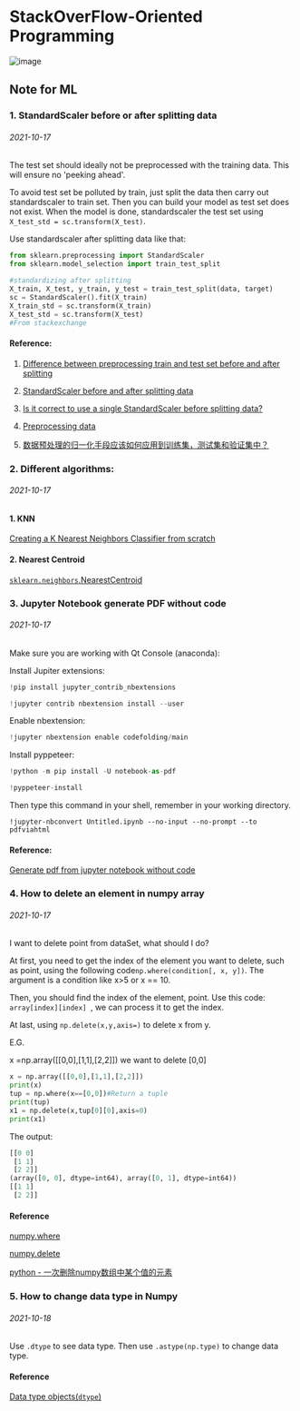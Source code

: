 # StackOverFlow-Oriented Programming

![image](https://user-images.githubusercontent.com/39907449/137663134-c3918d63-94fc-4c99-9f77-f578a6509b0d.png)


## Note for ML

### 1. StandardScaler before or after splitting data

###### 2021-10-17

The test set should ideally not be preprocessed with the training data. This will ensure no 'peeking ahead'. 

To avoid test set be polluted by train, just split the data then carry out standardscaler  to train set. Then you can build your model as test set does not exist. When the model is done, standardscaler the test set using ```X_test_std = sc.transform(X_test)```. 

Use standardscaler after splitting data like that:

```python
from sklearn.preprocessing import StandardScaler
from sklearn.model_selection import train_test_split

#standardizing after splitting
X_train, X_test, y_train, y_test = train_test_split(data, target)
sc = StandardScaler().fit(X_train)
X_train_std = sc.transform(X_train)
X_test_std = sc.transform(X_test)
#From stackexchange
```

#### Reference:

1. [Difference between preprocessing train and test set before and after splitting](https://stats.stackexchange.com/questions/267012/difference-between-preprocessing-train-and-test-set-before-and-after-splitting)

2. [StandardScaler before and after splitting data](https://datascience.stackexchange.com/questions/38395/standardscaler-before-and-after-splitting-data)

3. [Is it correct to use a single StandardScaler before splitting data?](https://stackoverflow.com/questions/63037248/is-it-correct-to-use-a-single-standardscaler-before-splitting-data)

4. [Preprocessing data](https://scikit-learn.org/stable/modules/preprocessing.html)

5. [数据预处理的归一化手段应该如何应用到训练集，测试集和验证集中？](https://www.zhihu.com/question/60490799)

   

### 2. Different algorithms:

###### 2021-10-17

#### 1. KNN

[Creating a K Nearest Neighbors Classifier from scratch](https://pythonprogramming.net/programming-k-nearest-neighbors-machine-learning-tutorial/)

#### 2. Nearest Centroid

[`sklearn.neighbors`.NearestCentroid](https://scikit-learn.org/stable/modules/generated/sklearn.neighbors.NearestCentroid.html#)



### 3. Jupyter Notebook generate PDF without code

###### 2021-10-17

Make sure you are working with Qt Console (anaconda):

Install Jupiter extensions:

```py
!pip install jupyter_contrib_nbextensions

!jupyter contrib nbextension install --user 
```

Enable nbextension:

```py
!jupyter nbextension enable codefolding/main
```

Install pyppeteer:

```py
!python -m pip install -U notebook-as-pdf

!pyppeteer-install
```
Then type this command in your shell, remember in your working directory.

```shell
!jupyter-nbconvert Untitled.ipynb --no-input --no-prompt --to pdfviahtml
```

#### Reference:

[Generate pdf from jupyter notebook without code](https://datascience.stackexchange.com/questions/77352/generate-pdf-from-jupyter-notebook-without-code)

### 4. How to delete an element in numpy array

###### 2021-10-17

I want to delete point from dataSet, what should I do?

At first, you need to get the index of the element you want to delete, such as point, using the following code```np.where(condition[, x, y])```. The argument is a condition like x>5 or x == 10.

Then, you should find the index of the element, point. Use this code: ```array[index][index] ```, we can process it to get the index.

At last, using ```np.delete(x,y,axis=)``` to delete x from y.

E.G.

x =np.array([[0,0],[1,1],[2,2]]) we want to delete [0,0]

```python
x = np.array([[0,0],[1,1],[2,2]])
print(x)
tup = np.where(x==[0,0])#Return a tuple
print(tup)
x1 = np.delete(x,tup[0][0],axis=0)
print(x1)
```
The output:
```python
[[0 0]
 [1 1]
 [2 2]]
(array([0, 0], dtype=int64), array([0, 1], dtype=int64))
[[1 1]
 [2 2]]
```


#### Reference

[numpy.where](https://numpy.org/doc/stable/reference/generated/numpy.where.html#numpy-where)

[numpy.delete](https://numpy.org/doc/stable/reference/generated/numpy.delete.html#)

[python - 一次删除numpy数组中某个值的元素](https://www.coder.work/article/3220238)



### 5. How to change data type in Numpy

###### 2021-10-18

Use ```.dtype``` to see data type. Then use ```.astype(np.type)``` to change data type.

#### Reference

[Data type objects(`dtype`)](https://numpy.org/doc/stable/reference/generated/numpy.dtype.html#numpy.dtype)



